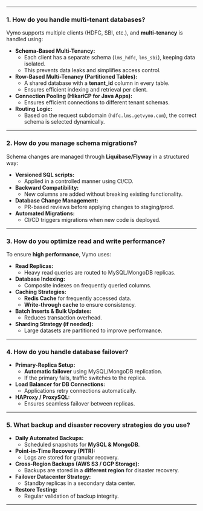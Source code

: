 
---
### **1. How do you handle multi-tenant databases?**

Vymo supports multiple clients (HDFC, SBI, etc.), and **multi-tenancy** is handled using:

- **Schema-Based Multi-Tenancy:**
    - Each client has a separate schema (`lms_hdfc`, `lms_sbi`), keeping data isolated.
    - This prevents data leaks and simplifies access control.
- **Row-Based Multi-Tenancy (Partitioned Tables):**
    - A shared database with a **tenant_id** column in every table.
    - Ensures efficient indexing and retrieval per client.
- **Connection Pooling (HikariCP for Java Apps):**
    - Ensures efficient connections to different tenant schemas.
- **Routing Logic:**
    - Based on the request subdomain (`hdfc.lms.getvymo.com`), the correct schema is selected dynamically.

---

### **2. How do you manage schema migrations?**

Schema changes are managed through **Liquibase/Flyway** in a structured way:

- **Versioned SQL scripts:**
    - Applied in a controlled manner using CI/CD.
- **Backward Compatibility:**
    - New columns are added without breaking existing functionality.
- **Database Change Management:**
    - PR-based reviews before applying changes to staging/prod.
- **Automated Migrations:**
    - CI/CD triggers migrations when new code is deployed.

---

### **3. How do you optimize read and write performance?**

To ensure **high performance**, Vymo uses:

- **Read Replicas:**
    - Heavy read queries are routed to MySQL/MongoDB replicas.
- **Database Indexing:**
    - Composite indexes on frequently queried columns.
- **Caching Strategies:**
    - **Redis Cache** for frequently accessed data.
    - **Write-through cache** to ensure consistency.
- **Batch Inserts & Bulk Updates:**
    - Reduces transaction overhead.
- **Sharding Strategy (if needed):**
    - Large datasets are partitioned to improve performance.

---

### **4. How do you handle database failover?**

- **Primary-Replica Setup:**
    - **Automatic failover** using MySQL/MongoDB replication.
    - If the primary fails, traffic switches to the replica.
- **Load Balancer for DB Connections:**
    - Applications retry connections automatically.
- **HAProxy / ProxySQL:**
    - Ensures seamless failover between replicas.

---

### **5. What backup and disaster recovery strategies do you use?**

- **Daily Automated Backups:**
    - Scheduled snapshots for **MySQL & MongoDB**.
- **Point-in-Time Recovery (PITR):**
    - Logs are stored for granular recovery.
- **Cross-Region Backups (AWS S3 / GCP Storage):**
    - Backups are stored in a **different region** for disaster recovery.
- **Failover Datacenter Strategy:**
    - Standby replicas in a secondary data center.
- **Restore Testing:**
    - Regular validation of backup integrity.

---
